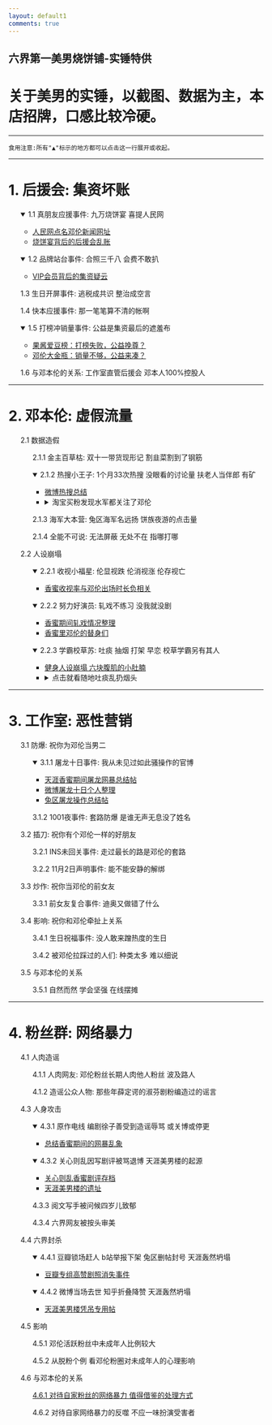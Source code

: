```yaml
---
layout: default1
comments: true
---
```


## 六界第一美男烧饼铺-实锤特供
# 关于美男的实锤，以截图、数据为主，本店招牌，口感比较冷硬。

---

    食用注意:所有"▲"标示的地方都可以点击这一行展开或收起。

---

# **1. 后援会: 集资坏账**

<ul><p><details open><summary>1.1 真朋友应援事件: 九万烧饼宴 喜提人民网</summary><ul><li><a href="http://media.people.com.cn/n1/2018/0912/c40606-30287336.html">人民网点名邓伦新闻网址</a></li><li><a href="{{ site.baseurl }}/2018/11/烧饼宴背后的疑账">烧饼宴背后的后援会乱账</a></li></ul></details></p></ul>
  
<ul><p><details open><summary>1.2 品牌站台事件: 合照三千八 会费不敢扒</summary><ul><li><a href="{{ site.baseurl }}/2018/11/借会费之名疑非法集资">VIP会员背后的集资疑云</a></li></ul></details></p></ul>

<ul>1.3 生日开屏事件: 逃税成共识 整治成空言</ul>

<ul>1.4 快本应援事件: 那一笔笔算不清的帐啊</ul>

<ul><p><details open><summary>1.5 打榜冲销量事件: 公益是集资最后的遮羞布</summary><ul><li><a href="{{ site.baseurl }}/2018/11/公益作集资的遮羞布">果酱爱豆榜：打榜失败，公益挽尊？</a></li><li><a href="{{ site.baseurl }}/2018/11/公益作集资的遮羞布">邓伦大金瓶：销量不够，公益来凑？</a></li></ul></details></p></ul>

<ul>1.6 与邓本伦的关系: 工作室直管后援会 邓本人100%控股人</ul>

  
  
---

# **2. 邓本伦: 虚假流量**

<ul>2.1 数据造假</ul>

<ul><ul><p>2.1.1 金主百草枯: 双十一带货现形记 割韭菜割到了钢筋</p></ul>

<ul><p><details open><summary>2.1.2 热搜小王子: 1个月33次热搜 没眼看的讨论量 扶老人当伴郎 有矿</summary><ul><li><a href="{{ site.baseurl }}/2018/11/微博热搜总结">微博热搜总结</a></li><li><details><summary>淘宝买粉发现水军都关注了邓伦</summary><ul><img src="{{ site.baseurl }}/images/301649439.jpg"></ul></details></li></ul></details></p></ul>

<ul><p>2.1.3 海军大本营: 兔区海军名远扬 饼族夜游的点击量</p></ul>

<ul><p>2.1.4 全能不可说: 无法屏蔽 无处不在 指哪打哪</p></ul></ul>

<ul>2.2 人设崩塌</ul>

<ul><ul><p><details open><summary>2.2.1 收视小福星: 伦显视跌 伦消视涨 伦存视亡</summary><ul><li><a href="{{ site.baseurl }}/2018/11/伦消视涨伦存视亡">香蜜收视率与邓伦出场时长负相关</a></li></ul></details></p></ul>

<ul><p><details open><summary>2.2.2 努力好演员: 轧戏不练习 没我就没剧</summary><ul><li><a href="{{ site.baseurl }}/2018/11/香蜜期间轧戏实锤">香蜜期间轧戏情况整理</a></li><li><a href="{{ site.baseurl }}/2018/11/邓小哥哥的替身们">香蜜里邓伦的替身们</a></li></ul></details></p></ul>

<ul><p><details open><summary>2.2.3 学霸校草苏: 吐痰 抽烟 打架 早恋 校草学霸另有其人</summary><ul><li><a href="{{ site.baseurl }}/2018/11/健身人设崩塌">健身人设崩塌 六块腹肌的小肚腩</a></li><li><details><summary>点击就看随地吐痰乱扔烟头</summary><ul><img src="{{ site.baseurl }}/images/mzt2.gif"><img src="{{ site.baseurl }}/images/mzt1.gif"></ul></details></li></ul></details></p></ul></ul>

---

# **3. 工作室: 恶性营销**

<ul>3.1 防爆: 祝你为邓伦当男二</ul>

<ul><ul><p><details open><summary>3.1.1 屠龙十日事件: 我从未见过如此骚操作的官博</summary><ul><li><a href="{{ site.baseurl }}/2018/11/总结香蜜期间的网暴乱象">天涯香蜜期间屠龙网暴总结帖</a></li><li><a href="https://weibo.com/ttarticle/p/show?id=2309404298587147245682l">微博屠龙十日个人整理</a></li><li><a href="{{ site.baseurl }}/2018/11/兔眼冷观屠龙十日">兔区屠龙操作总结帖</a></li></ul></details></p></ul>

<ul>3.1.2 1001夜事件: 套路防爆 是谁无声无息没了姓名</ul></ul>

<ul>3.2 插刀: 祝你有个邓伦一样的好朋友</ul>

<ul><ul><p>3.2.1 INS未回关事件: 走过最长的路是邓伦的套路</p></ul>

<ul><p>3.2.2 11月2日声明事件: 能不能安静的解绑</p></ul></ul>

<ul>3.3 炒作: 祝你当邓伦的前女友</ul>

<ul><ul>3.3.1 前女友复合事件: 迪奥又做错了什么</ul></ul>

<ul>3.4 影响: 祝你和邓伦牵扯上关系</ul>

<ul><ul>3.4.1 生日祝福事件: 没人敢来蹭热度的生日</ul>

<ul>3.4.2 被邓伦拉踩过的人们: 种类太多 难以细说</ul></ul>

<ul>3.5 与邓本伦的关系</ul>

<ul><ul>3.5.1 自然而然 学会坚强 在线摆摊</ul></ul>

---

# **4. 粉丝群: 网络暴力**

<ul>4.1 人肉造谣</ul>

<ul><ul>4.1.1 人肉网友: 邓伦粉丝长期人肉他人粉丝 波及路人</ul>

<ul><p>4.1.2 造谣公众人物: 那些年薛定谔的淑芬剧粉编造过的谣言</p></ul></ul>

<ul>4.3 人身攻击</ul>

<ul><ul><p><details open><summary>4.3.1 原作电线 编剧徐子善受到造谣辱骂 或关博或停更</summary><ul><li><a href="{{ site.baseurl }}/2018/11/天涯总结香蜜期间的网暴乱象">总结香蜜期间的网暴乱象</a></li></ul></details></p></ul>

<ul><p><details open><summary>4.3.2 关心则乱因写剧评被骂退博 天涯美男楼的起源</summary><ul><li><a href="{{ site.baseurl }}/2018/11/关心则乱剧评存档">关心则乱香蜜剧评存档</a></li><li><a href="http://kksk.org/tieku/r_85673_1.html">天涯美男楼的遗址</a></li></ul></details></p></ul>

<ul><p>4.3.3 阅文写手被问候四岁儿致郁</p></ul>

<ul><p>4.3.4 六界网友被按头审美</p></ul></ul>

<ul>4.4 六界封杀</ul>

<ul><ul><p><details open><summary>4.4.1 豆瓣锁场赶人 b站举报下架 兔区删帖封号 天涯轰然坍塌</summary><ul><li><a href="{{ site.baseurl }}/2018/11/豆瓣香蜜小组成个人专场">豆瓣专组高赞剧照消失事件</a></li></ul></details></p></ul>

<ul><p><details open><summary>4.4.2 微博当场去世 知乎折叠降赞 天涯轰然坍塌</summary><ul><li><a href="http://bbs.tianya.cn/post-funinfo-7737639-1.shtml">天涯美男楼凭吊专用帖</a></li></ul></details></p></ul></ul>

<ul>4.5 影响</ul>

<ul><ul><p>4.5.1 邓伦活跃粉丝中未成年人比例较大</p></ul>

<ul><p>4.5.2 从脱粉个例 看邓伦粉圈对未成年人的心理影响</p></ul></ul>

<ul>4.6 与邓本伦的关系</ul>

<ul><ul><p><a href="{{ site.baseurl }}/2018/11/明星该如何管理粉丝撕逼">4.6.1 对待自家粉丝的网络暴力 值得借鉴的处理方式</a></p></ul>

<ul><p>4.6.2 对待自家网络暴力的反噬 不应一味扮演受害者</p></ul></ul>

